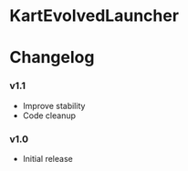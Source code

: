 # KartEvolvedLauncher


# Changelog

### v1.1

* Improve stability
* Code cleanup


### v1.0

* Initial release





